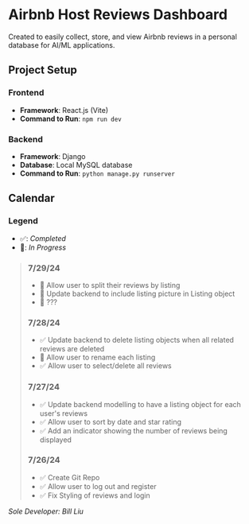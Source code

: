 # Airbnb Host Reviews Dashboard

Created to easily collect, store, and view Airbnb reviews in a personal database for AI/ML applications.

## Project Setup

### Frontend

- **Framework**: React.js (Vite)
- **Command to Run**: `npm run dev`

### Backend

- **Framework**: Django
- **Database**: Local MySQL database
- **Command to Run**: `python manage.py runserver`

## Calendar

### Legend

- ✅: _Completed_
- 🚧: _In Progress_

> ### 7/29/24
>
> - 🚧 Allow user to split their reviews by listing
> - 🚧 Update backend to include listing picture in Listing object
> - 🚧 ???
>
> ### 7/28/24
>
> - ✅ Update backend to delete listing objects when all related reviews are deleted
> - 🚧 Allow user to rename each listing
> - ✅ Allow user to select/delete all reviews
>
> ### 7/27/24
>
> - ✅ Update backend modelling to have a listing object for each user's reviews
> - ✅ Allow user to sort by date and star rating
> - ✅ Add an indicator showing the number of reviews being displayed
>
> ### 7/26/24
>
> - ✅ Create Git Repo
> - ✅ Allow user to log out and register
> - ✅ Fix Styling of reviews and login

_Sole Developer: Bill Liu_
